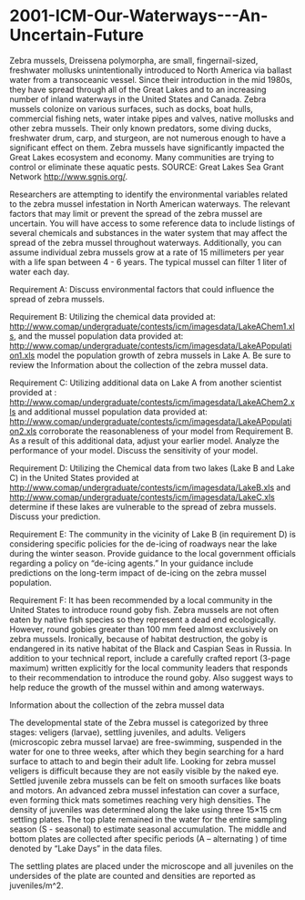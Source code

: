 # 2001-ICM-Our-Waterways---An-Uncertain-Future

 Zebra mussels, Dreissena polymorpha, are small, fingernail-sized, freshwater mollusks unintentionally introduced to North America via ballast water from a transoceanic vessel. Since their introduction in the mid 1980s, they have spread through all of the Great Lakes and to an increasing number of inland waterways in the United States and Canada. Zebra mussels colonize on various surfaces, such as docks, boat hulls, commercial fishing nets, water intake pipes and valves, native mollusks and other zebra mussels. Their only known predators, some diving ducks, freshwater drum, carp, and sturgeon, are not numerous enough to have a significant effect on them. Zebra mussels have significantly impacted the Great Lakes ecosystem and economy. Many communities are trying to control or eliminate these aquatic pests. SOURCE: Great Lakes Sea Grant Network http://www.sgnis.org/.

Researchers are attempting to identify the environmental variables related to the zebra mussel infestation in North American waterways. The relevant factors that may limit or prevent the spread of the zebra mussel are uncertain. You will have access to some reference data to include listings of several chemicals and substances in the water system that may affect the spread of the zebra mussel throughout waterways. Additionally, you can assume individual zebra mussels grow at a rate of 15 millimeters per year with a life span between 4 - 6 years. The typical mussel can filter 1 liter of water each day.

Requirement A: Discuss environmental factors that could influence the spread of zebra mussels.

Requirement B: Utilizing the chemical data provided at: http://www.comap/undergraduate/contests/icm/imagesdata/LakeAChem1.xls, and the mussel population data provided at: http://www.comap/undergraduate/contests/icm/imagesdata/LakeAPopulation1.xls model the population growth of zebra mussels in Lake A. Be sure to review the Information about the collection of the zebra mussel data.

Requirement C: Utilizing additional data on Lake A from another scientist provided at : http://www.comap/undergraduate/contests/icm/imagesdata/LakeAChem2.xls and additional mussel population data provided at: http://www.comap/undergraduate/contests/icm/imagesdata/LakeAPopulation2.xls corroborate the reasonableness of your model from Requirement B. As a result of this additional data, adjust your earlier model. Analyze the performance of your model. Discuss the sensitivity of your model.

Requirement D: Utilizing the Chemical data from two lakes (Lake B and Lake C) in the United States provided at http://www.comap/undergraduate/contests/icm/imagesdata/LakeB.xls and http://www.comap/undergraduate/contests/icm/imagesdata/LakeC.xls determine if these lakes are vulnerable to the spread of zebra mussels. Discuss your prediction.

Requirement E: The community in the vicinity of Lake B (in requirement D) is considering specific policies for the de-icing of roadways near the lake during the winter season. Provide guidance to the local government officials regarding a policy on “de-icing agents.” In your guidance include predictions on the long-term impact of de-icing on the zebra mussel population.

Requirement F: It has been recommended by a local community in the United States to introduce round goby fish. Zebra mussels are not often eaten by native fish species so they represent a dead end ecologically. However, round gobies greater than 100 mm feed almost exclusively on zebra mussels. Ironically, because of habitat destruction, the goby is endangered in its native habitat of the Black and Caspian Seas in Russia. In addition to your technical report, include a carefully crafted report (3-page maximum) written explicitly for the local community leaders that responds to their recommendation to introduce the round goby. Also suggest ways to help reduce the growth of the mussel within and among waterways.

Information about the collection of the zebra mussel data

The developmental state of the Zebra mussel is categorized by three stages: veligers (larvae), settling juveniles, and adults. Veligers (microscopic zebra mussel larvae) are free-swimming, suspended in the water for one to three weeks, after which they begin searching for a hard surface to attach to and begin their adult life. Looking for zebra mussel veligers is difficult because they are not easily visible by the naked eye. Settled juvenile zebra mussels can be felt on smooth surfaces like boats and motors. An advanced zebra mussel infestation can cover a surface, even forming thick mats sometimes reaching very high densities. The density of juveniles was determined along the lake using three 15×15 cm settling plates. The top plate remained in the water for the entire sampling season (S - seasonal) to estimate seasonal accumulation. The middle and bottom plates are collected after specific periods (A – alternating ) of time denoted by “Lake Days” in the data files.

The settling plates are placed under the microscope and all juveniles on the undersides of the plate are counted and densities are reported as juveniles/m^2. 
